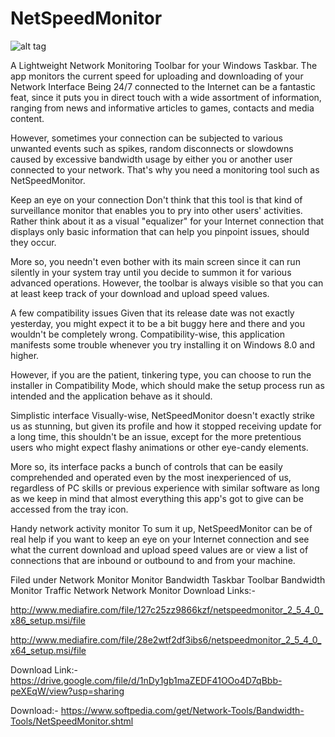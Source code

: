 # NetSpeedMonitor
![alt tag](https://github.com/ShekharSumanPro/NetSpeedMonitor/blob/master/NetSpeedMonitor.png)


A Lightweight Network Monitoring Toolbar for your Windows Taskbar. The app monitors the current speed for uploading and downloading of your Network Interface
Being 24/7 connected to the Internet can be a fantastic feat, since it puts you in direct touch with a wide assortment of information, ranging from news and informative articles to games, contacts and media content.

However, sometimes your connection can be subjected to various unwanted events such as spikes, random disconnects or slowdowns caused by excessive bandwidth usage by either you or another user connected to your network. That's why you need a monitoring tool such as NetSpeedMonitor.

Keep an eye on your connection
Don't think that this tool is that kind of surveillance monitor that enables you to pry into other users' activities. Rather think about it as a visual "equalizer" for your Internet connection that displays only basic information that can help you pinpoint issues, should they occur.

More so, you needn't even bother with its main screen since it can run silently in your system tray until you decide to summon it for various advanced operations. However, the toolbar is always visible so that you can at least keep track of your download and upload speed values.

A few compatibility issues
Given that its release date was not exactly yesterday, you might expect it to be a bit buggy here and there and you wouldn't be completely wrong. Compatibility-wise, this application manifests some trouble whenever you try installing it on Windows 8.0 and higher.

However, if you are the patient, tinkering type, you can choose to run the installer in Compatibility Mode, which should make the setup process run as intended and the application behave as it should.

Simplistic interface
Visually-wise, NetSpeedMonitor doesn't exactly strike us as stunning, but given its profile and how it stopped receiving update for a long time, this shouldn't be an issue, except for the more pretentious users who might expect flashy animations or other eye-candy elements.

More so, its interface packs a bunch of controls that can be easily comprehended and operated even by the most inexperienced of us, regardless of PC skills or previous experience with similar software as long as we keep in mind that almost everything this app's got to give can be accessed from the tray icon.

Handy network activity monitor
To sum it up, NetSpeedMonitor can be of real help if you want to keep an eye on your Internet connection and see what the current download and upload speed values are or view a list of connections that are inbound or outbound to and from your machine.

Filed under
Network Monitor Monitor Bandwidth Taskbar Toolbar Bandwidth Monitor Traffic Network
Network Monitor Download Links:-

http://www.mediafire.com/file/127c25zz9866kzf/netspeedmonitor_2_5_4_0_x86_setup.msi/file

http://www.mediafire.com/file/28e2wtf2df3ibs6/netspeedmonitor_2_5_4_0_x64_setup.msi/file

Download Link:- https://drive.google.com/file/d/1nDy1gb1maZEDF41OOo4D7qBbb-peXEqW/view?usp=sharing

Download:- https://www.softpedia.com/get/Network-Tools/Bandwidth-Tools/NetSpeedMonitor.shtml
